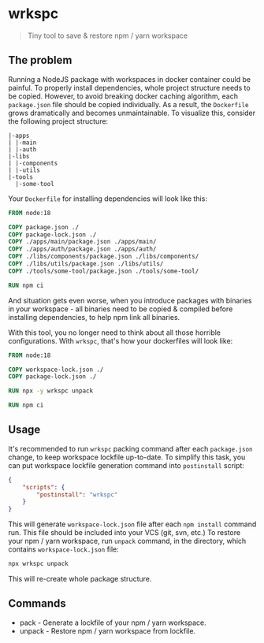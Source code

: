 # wrkspc

> Tiny tool to save & restore npm / yarn workspace

## The problem

Running a NodeJS package with workspaces in docker container could be painful. To properly install dependencies, whole project structure needs to be copied. However, to avoid breaking docker caching algorithm, each `package.json` file should be copied individually. As a result, the `Dockerfile` grows dramatically and becomes unmaintainable. To visualize this, consider the following project structure:

```
|-apps
| |-main
| |-auth
|-libs
| |-components
| |-utils
|-tools
  |-some-tool
```

Your `Dockerfile` for installing dependencies will look like this:

```Dockerfile
FROM node:18

COPY package.json ./
COPY package-lock.json ./
COPY ./apps/main/package.json ./apps/main/
COPY ./apps/auth/package.json ./apps/auth/
COPY ./libs/components/package.json ./libs/components/
COPY ./libs/utils/package.json ./libs/utils/
COPY ./tools/some-tool/package.json ./tools/some-tool/

RUN npm ci
```

And situation gets even worse, when you introduce packages with binaries in your workspace - all binaries need to be copied & compiled before installing dependencies, to help npm link all binaries.

With this tool, you no longer need to think about all those horrible configurations. With `wrkspc`, that's how your dockerfiles will look like:

```Dockerfile
FROM node:18

COPY workspace-lock.json ./
COPY package-lock.json ./

RUN npx -y wrkspc unpack

RUN npm ci
```

## Usage

It's recommended to run `wrkspc` packing command after each `package.json` change, to keep workspace lockfile up-to-date. To simplify this task, you can put workspace lockfile generation command into `postinstall` script:

```json
{
    "scripts": {
        "postinstall": "wrkspc"
    }
}
```

This will generate `workspace-lock.json` file after each `npm install` command run. This file should be included into your VCS (git, svn, etc.)
To restore your npm / yarn workspace, run `unpack` command, in the directory, which contains `workspace-lock.json` file:

```sh
npx wrkspc unpack
```

This will re-create whole package structure.

## Commands

-   pack - Generate a lockfile of your npm / yarn workspace.
-   unpack - Restore npm / yarn workspace from lockfile.
